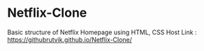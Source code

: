 # Netflix-Clone
Basic structure of Netflix Homepage using HTML, CSS
Host Link : https://githubrutvik.github.io/Netflix-Clone/
